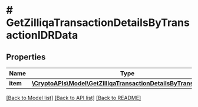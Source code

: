 # # GetZilliqaTransactionDetailsByTransactionIDRData

## Properties

Name | Type | Description | Notes
------------ | ------------- | ------------- | -------------
**item** | [**\CryptoAPIs\Model\GetZilliqaTransactionDetailsByTransactionIDRI**](GetZilliqaTransactionDetailsByTransactionIDRI.md) |  |

[[Back to Model list]](../../README.md#models) [[Back to API list]](../../README.md#endpoints) [[Back to README]](../../README.md)
